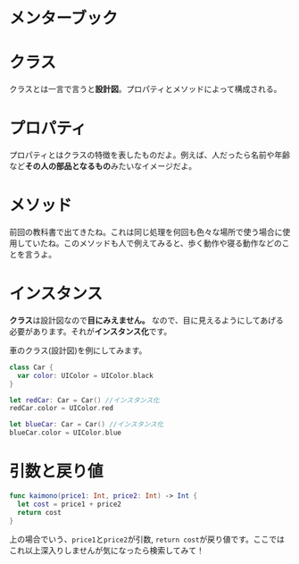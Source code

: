 # メンターブック

# クラス
クラスとは一言で言うと**設計図**。プロパティとメソッドによって構成される。

# プロパティ
プロパティとはクラスの特徴を表したものだよ。例えば、人だったら名前や年齢など**その人の部品となるもの**みたいなイメージだよ。

# メソッド
前回の教科書で出てきたね。これは同じ処理を何回も色々な場所で使う場合に使用していたね。このメソッドも人で例えてみると、歩く動作や寝る動作などのことを言うよ。

# インスタンス
**クラス**は設計図なので**目にみえません。** なので、目に見えるようにしてあげる必要があります。それが**インスタンス化**です。

車のクラス(設計図)を例にしてみます。
```swift
class Car {
  var color: UIColor = UIColor.black
}

let redCar: Car = Car() //インスタンス化
redCar.color = UIColor.red

let blueCar: Car = Car() //インスタンス化
blueCar.color = UIColor.blue
```

# 引数と戻り値
```swift
func kaimono(price1: Int, price2: Int) -> Int {
  let cost = price1 + price2
  return cost
}
```

上の場合でいう、`price1`と`price2`が引数, `return cost`が戻り値です。ここではこれ以上深入りしませんが気になったら検索してみて！
